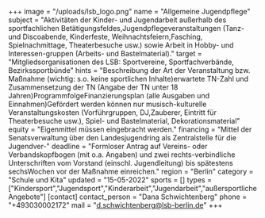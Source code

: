 +++
image = "/uploads/lsb_logo.png"
name = "Allgemeine Jugendpflege"
subject = "Aktivitäten der Kinder- und Jugendarbeit außerhalb des sportfachlichen Betätigungsfeldes,Jugendpflegeveranstaltungen (Tanz- und Discoabende, Kinderfeste, Weihnachtsfeiern,Fasching, Spielnachmittage, Theaterbesuche usw.) sowie Arbeit in Hobby- und Interessen-gruppen (Arbeits- und Bastelmaterial)."
target = "Mitgliedsorganisationen des LSB: Sportvereine, Sportfachverbände, Bezirkssportbünde"
hints = "Beschreibung der Art der Veranstaltung bzw. Maßnahme (wichtig: s.o. keine sportlichen Inhalte)erwartete TN-Zahl und Zusammensetzung der TN (Angabe der TN unter 18 Jahren)ProgrammfolgeFinanzierungsplan (alle Ausgaben und Einnahmen)Gefördert werden können nur musisch-kulturelle Veranstaltungskosten (Vorführgruppen, DJ,Zauberer, Eintritt für Theaterbesuche usw.), Spiel- und Bastelmaterial, Dekorationsmaterial"
equity = "Eigenmittel müssen eingebracht werden."
financing = "Mittel der Senatsverwaltung über den Landesjugendring als Zentralstelle für die Jugendver-"
deadline = "Formloser Antrag auf Vereins- oder Verbandskopfbogen (mit o.a. Angaben) und zwei rechts-verbindliche Unterschriften vom Vorstand (einschl. Jugendleitung) bis spätestens sechsWochen vor der Maßnahme einreichen."
region = "Berlin"
category = "Schule und Kita"
updated = "15-05-2022"
sports = []
types = ["Kindersport","Jugendsport","Kinderarbeit","Jugendarbeit","außersportliche Angebote"]
[contact]
contact_person = "Dana Schwichtenberg"
phone = "+493030002172"
mail = "d.schwichtenberg@lsb-berlin.de"
+++